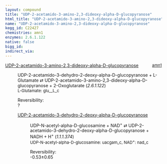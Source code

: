 ```yaml
---
layout: compound
title: "UDP-2-acetamido-3-amino-2,3-dideoxy-alpha-D-glucopyranose"
html_title: "UDP-2-acetamido-3-amino-2,3-dideoxy-alpha-D-glucopyranose"
name: "UDP-2-acetamido-3-amino-2,3-dideoxy-alpha-D-glucopyranose"
kegg_id: C22427
chemistries: amn1
enzymes: 2.6.1.122
native: false
bigg_id: 
indirect_via: 
---
```

<dl><dt class='rs-product'><a href='/compounds/C22427' class='link-dark' data-bs-toggle='tooltip' data-bs-html='true' data-bs-title='KEGG: C22427'>UDP-2-acetamido-3-amino-2,3-dideoxy-alpha-D-glucopyranose</a><span style='float: right; max-width: 40%'><a href='/chemistries/amn1' class='link-dark opacity-50' style='font-size: small; word-wrap: anywhere;'>amn1</a></span></dt><dd><p>UDP-2-acetamido-3-dehydro-2-deoxy-alpha-D-glucopyranose + L-Glutamate &#8644; UDP-2-acetamido-3-amino-2,3-dideoxy-alpha-D-glucopyranose + 2-Oxoglutarate (<i>2.6.1.122</i>)<br /><span style='font-size: small;'><span data-bs-toggle='tooltip' data-bs-html='true' data-bs-title='KEGG: C00025'>L-Glutamate</span>: glu__L_c</span><br /><div class="reversibility_info">Reversibility: <div class="progress"><div class="progress-bar bg-light" role="progressbar" style="width: 100%" aria-valuenow="0" aria-valuemin="0" aria-valuemax="100"></div></div><span>?</span><div class="progress"><div class="progress-bar bg-light" role="progressbar" style="width: 100%" aria-valuenow="0" aria-valuemin="0" aria-valuemax="10"></div></div></div></p><dl><dt><a href='/compounds/C20849' class='link-dark' data-bs-toggle='tooltip' data-bs-html='true' data-bs-title='KEGG: C20849'>UDP-2-acetamido-3-dehydro-2-deoxy-alpha-D-glucopyranose</a><span style='float: right; max-width: 40%'><a href='/chemistries/None' class='link-dark opacity-50' style='font-size: small; word-wrap: anywhere;'></a></span></dt><dd><p>UDP-N-acetyl-alpha-D-glucosamine + NAD<sup>+</sup> &#8644; UDP-2-acetamido-3-dehydro-2-deoxy-alpha-D-glucopyranose + NADH + H<sup>+</sup> (<i>1.1.1.374</i>)<br /><span style='font-size: small;'><span data-bs-toggle='tooltip' data-bs-html='true' data-bs-title='KEGG: C00043'>UDP-N-acetyl-alpha-D-glucosamine</span>: uacgam_c, <span data-bs-toggle='tooltip' data-bs-html='true' data-bs-title='KEGG: C00003'>NAD<sup>+</sup></span>: nad_c</span><br /><div class="reversibility_info">Reversibility: <div class="progress" style="flex-direction: row-reverse;"><div class="progress-bar bg-success" role="progressbar" style="width: 5.25%" aria-valuenow="-0.5253154965246596" aria-valuemin="0" aria-valuemax="10"></div><div class="progress-bar bg-warning" role="progressbar" style="width: 6.45%" aria-valuenow="-0.5253154965246596" aria-valuemin="0" aria-valuemax="10"></div></div><span>-0.53&plusmn;0.65</span><div class="progress"><div class="progress-bar bg-danger" role="progressbar" style="width: 0%" aria-valuenow="-0.5253154965246596" aria-valuemin="0" aria-valuemax="10"></div></div></div></p><dl></dl></dd></dl></dd></dl>